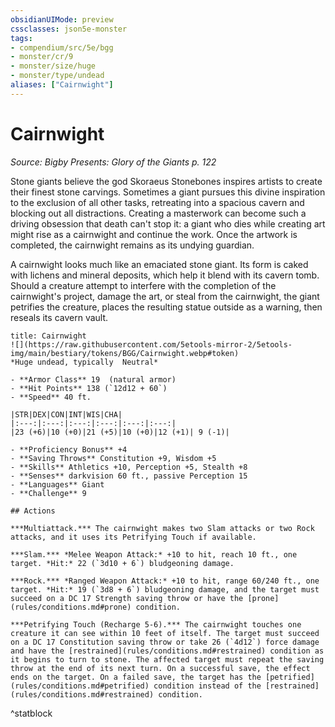 ```yaml
---
obsidianUIMode: preview
cssclasses: json5e-monster
tags:
- compendium/src/5e/bgg
- monster/cr/9
- monster/size/huge
- monster/type/undead
aliases: ["Cairnwight"]
---
```

# Cairnwight
*Source: Bigby Presents: Glory of the Giants p. 122*  

Stone giants believe the god Skoraeus Stonebones inspires artists to create their finest stone carvings. Sometimes a giant pursues this divine inspiration to the exclusion of all other tasks, retreating into a spacious cavern and blocking out all distractions. Creating a masterwork can become such a driving obsession that death can't stop it: a giant who dies while creating art might rise as a cairnwight and continue the work. Once the artwork is completed, the cairnwight remains as its undying guardian.

A cairnwight looks much like an emaciated stone giant. Its form is caked with lichens and mineral deposits, which help it blend with its cavern tomb. Should a creature attempt to interfere with the completion of the cairnwight's project, damage the art, or steal from the cairnwight, the giant petrifies the creature, places the resulting statue outside as a warning, then reseals its cavern vault.

```ad-statblock
title: Cairnwight
![](https://raw.githubusercontent.com/5etools-mirror-2/5etools-img/main/bestiary/tokens/BGG/Cairnwight.webp#token)
*Huge undead, typically  Neutral*

- **Armor Class** 19  (natural armor)
- **Hit Points** 138 (`12d12 + 60`)
- **Speed** 40 ft.

|STR|DEX|CON|INT|WIS|CHA|
|:---:|:---:|:---:|:---:|:---:|:---:|
|23 (+6)|10 (+0)|21 (+5)|10 (+0)|12 (+1)| 9 (-1)|

- **Proficiency Bonus** +4
- **Saving Throws** Constitution +9, Wisdom +5
- **Skills** Athletics +10, Perception +5, Stealth +8
- **Senses** darkvision 60 ft., passive Perception 15
- **Languages** Giant
- **Challenge** 9

## Actions

***Multiattack.*** The cairnwight makes two Slam attacks or two Rock attacks, and it uses its Petrifying Touch if available.

***Slam.*** *Melee Weapon Attack:* +10 to hit, reach 10 ft., one target. *Hit:* 22 (`3d10 + 6`) bludgeoning damage.

***Rock.*** *Ranged Weapon Attack:* +10 to hit, range 60/240 ft., one target. *Hit:* 19 (`3d8 + 6`) bludgeoning damage, and the target must succeed on a DC 17 Strength saving throw or have the [prone](rules/conditions.md#prone) condition.

***Petrifying Touch (Recharge 5-6).*** The cairnwight touches one creature it can see within 10 feet of itself. The target must succeed on a DC 17 Constitution saving throw or take 26 (`4d12`) force damage and have the [restrained](rules/conditions.md#restrained) condition as it begins to turn to stone. The affected target must repeat the saving throw at the end of its next turn. On a successful save, the effect ends on the target. On a failed save, the target has the [petrified](rules/conditions.md#petrified) condition instead of the [restrained](rules/conditions.md#restrained) condition.
```
^statblock